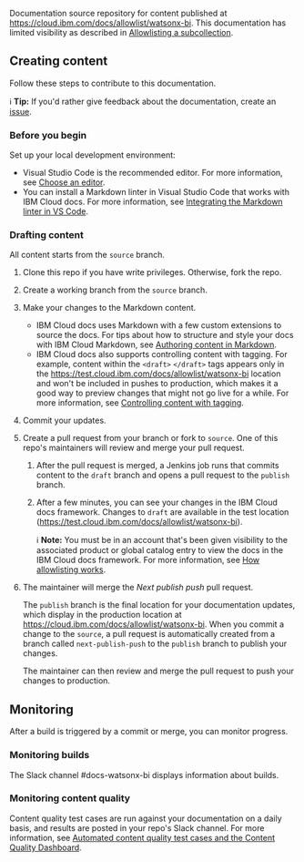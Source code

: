 Documentation source repository for content published at https://cloud.ibm.com/docs/allowlist/watsonx-bi. This documentation has limited visibility as described in [Allowlisting a subcollection](https://test.cloud.ibm.com/docs-internal/writing?topic=writing-allowlisting).

## Creating content

Follow these steps to contribute to this documentation.

:information_source: **Tip:** If you'd rather give feedback about the documentation, create an [issue](../../issues).

### Before you begin
Set up your local development environment:

- Visual Studio Code is the recommended editor. For more information, see [Choose an editor](https://test.cloud.ibm.com/docs-internal/writing?topic=writing-setting-up-your-markdown-environment#choose-an-editor).
- You can install a Markdown linter in Visual Studio Code that works with IBM Cloud docs. For more information, see [Integrating the Markdown linter in VS Code](https://test.cloud.ibm.com/docs-internal/writing?topic=writing-markdown-linter-vscode).

### Drafting content

All content starts from the `source` branch.

1.  Clone this repo if you have write privileges. Otherwise, fork the repo.
1.  Create a working branch from the `source` branch.
1.  Make your changes to the Markdown content.

    - IBM Cloud docs uses Markdown with a few custom extensions to source the docs. For tips about how to structure and style your docs with IBM Cloud Markdown, see [Authoring content in Markdown](https://test.cloud.ibm.com/docs-internal/writing?topic=writing-create-content-md#create-content-author).
    - IBM Cloud docs also supports controlling content with tagging. For example, content within the <code>&lt;draft&gt;</code>&nbsp;<code>&lt;/draft&gt;</code> tags appears only in the https://test.cloud.ibm.com/docs/allowlist/watsonx-bi location and won't be included in pushes to production, which makes it a good way to preview changes that might not go live for a while. For more information, see [Controlling content with tagging](https://test.cloud.ibm.com/docs-internal/writing?topic=writing-source-tagging).

1.  Commit your updates.
1.  Create a pull request from your branch or fork to `source`. One of this repo's maintainers will review and merge your pull request.

    1.  After the pull request is merged, a Jenkins job runs that commits content to the `draft` branch and opens a pull request to the `publish` branch.
    1.  After a few minutes, you can see your changes in the IBM Cloud docs framework. Changes to `draft` are available in the test location (https://test.cloud.ibm.com/docs/allowlist/watsonx-bi).

        :information_source: **Note:** You must be in an account that's been given visibility to the associated product or global catalog entry to view the docs in the IBM Cloud docs framework. For more information, see [How allowlisting works](https://test.cloud.ibm.com/docs-internal/writing?topic=writing-allowlisting#how-allowlisting-works).
1.  The maintainer will merge the _Next publish push_ pull request.

    The `publish` branch is the final location for your documentation updates, which display in the production location at https://cloud.ibm.com/docs/allowlist/watsonx-bi. When you commit a change to the `source`, a pull request is automatically created from a branch called `next-publish-push` to the `publish` branch to publish your changes.

    The maintainer can then review and merge the pull request to push your changes to production.


## Monitoring

After a build is triggered by a commit or merge, you can monitor progress.

### Monitoring builds

The Slack channel #docs-watsonx-bi displays information about builds.

### Monitoring content quality

Content quality test cases are run against your documentation on a daily basis, and results are posted in your repo's Slack channel. For more information, see [Automated content quality test cases and the Content Quality Dashboard](https://test.cloud.ibm.com/docs-internal/writing?topic=writing-cqd).
